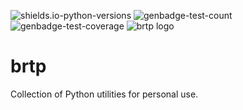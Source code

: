 <!--START_SECTION:images-->
![shields.io-python-versions](https://img.shields.io/badge/python-3.11%20%7C%203.12%20%7C%203.13-blue)
![genbadge-test-count](https://bertpl.github.io/brtp/version_artifacts/v0.0.2/badge-test-count.svg)
![genbadge-test-coverage](https://bertpl.github.io/brtp/version_artifacts/v0.0.2/badge-coverage.svg)
![brtp logo](https://bertpl.github.io/brtp/version_artifacts/v0.0.2/splash.webp)
<!--END_SECTION:images-->

# brtp
Collection of Python utilities for personal use.
